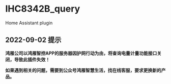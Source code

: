 # IHC8342B_query
 Home Assistant plugin

## 2022-09-02 提示
**鸿雁公司以鸿雁智控APP的服务器因护网行动为由，将查询电量计量功能接口关闭，导致此插件失效！**

**如果遇到相关的问题，需要到公众号鸿雁智慧生活，找在线客服，要求更换新的产品。**
